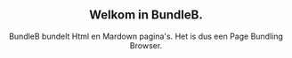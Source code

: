 <center>
<br />

## **Welkom in BundleB.**

BundleB bundelt Html en Mardown pagina's.
Het is dus een Page Bundling Browser.

</center>